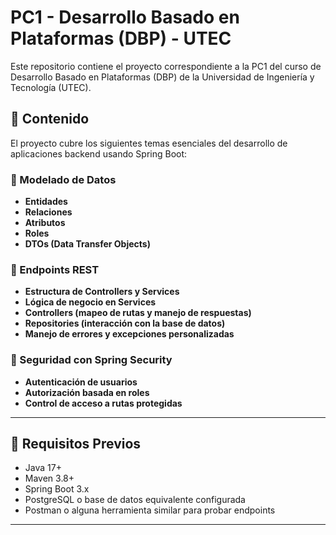 # PC1 - Desarrollo Basado en Plataformas (DBP) - UTEC

Este repositorio contiene el proyecto correspondiente a la PC1 del curso de Desarrollo Basado en Plataformas (DBP) de la Universidad de Ingeniería y Tecnología (UTEC).

## 🧾 Contenido

El proyecto cubre los siguientes temas esenciales del desarrollo de aplicaciones backend usando Spring Boot:

### 📘 Modelado de Datos

- **Entidades**
- **Relaciones**
- **Atributos**
- **Roles**
- **DTOs (Data Transfer Objects)**

### 🔁 Endpoints REST

- **Estructura de Controllers y Services**
- **Lógica de negocio en Services**
- **Controllers (mapeo de rutas y manejo de respuestas)**
- **Repositories (interacción con la base de datos)**
- **Manejo de errores y excepciones personalizadas**

### 🔐 Seguridad con Spring Security

- **Autenticación de usuarios**
- **Autorización basada en roles**
- **Control de acceso a rutas protegidas**

---

## 🧪 Requisitos Previos

- Java 17+
- Maven 3.8+
- Spring Boot 3.x
- PostgreSQL o base de datos equivalente configurada
- Postman o alguna herramienta similar para probar endpoints

---
